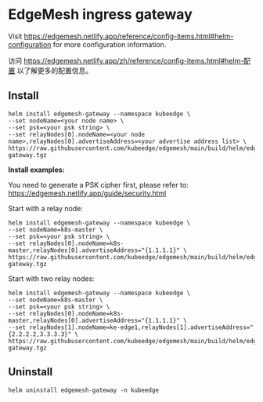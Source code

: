 # EdgeMesh ingress gateway

Visit https://edgemesh.netlify.app/reference/config-items.html#helm-configuration for more configuration information.

访问 https://edgemesh.netlify.app/zh/reference/config-items.html#helm-配置 以了解更多的配置信息。

## Install

```
helm install edgemesh-gateway --namespace kubeedge \
--set nodeName=<your node name> \
--set psk=<your psk string> \
--set relayNodes[0].nodeName=<your node name>,relayNodes[0].advertiseAddress=<your advertise address list> \
https://raw.githubusercontent.com/kubeedge/edgemesh/main/build/helm/edgemesh-gateway.tgz
```

**Install examples:**

You need to generate a PSK cipher first, please refer to: https://edgemesh.netlify.app/guide/security.html

Start with a relay node:
```
helm install edgemesh-gateway --namespace kubeedge \
--set nodeName=k8s-master \
--set psk=<your psk string> \
--set relayNodes[0].nodeName=k8s-master,relayNodes[0].advertiseAddress="{1.1.1.1}" \
https://raw.githubusercontent.com/kubeedge/edgemesh/main/build/helm/edgemesh-gateway.tgz
```

Start with two relay nodes:
```
helm install edgemesh-gateway --namespace kubeedge \
--set nodeName=k8s-master \
--set psk=<your psk string> \
--set relayNodes[0].nodeName=k8s-master,relayNodes[0].advertiseAddress="{1.1.1.1}" \
--set relayNodes[1].nodeName=ke-edge1,relayNodes[1].advertiseAddress="{2.2.2.2,3.3.3.3}" \
https://raw.githubusercontent.com/kubeedge/edgemesh/main/build/helm/edgemesh-gateway.tgz
```

## Uninstall

```
helm uninstall edgemesh-gateway -n kubeedge
```
